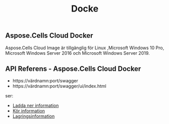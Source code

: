 ﻿---
title: Docke
second_title: Aspose.Cells Cloud Documen
type: docs
url: /sv/docker-developer-guide/
aliases: [/docker/]
description: Aspose.Cells Moln
weight: 30
---
## Aspose.Cells Cloud Docker

 Aspose.Cells Cloud Image är tillgänglig för Linux ,Microsoft Windows 10 Pro, Microsoft Windows Server 2016 och Microsoft Windows Server 2019.



## API Referens - Aspose.Cells Cloud Docker

- https://värdnamn:port/swagger
- https://värdnamn:port/swagger/ui/index.html

ser:
- [Ladda ner information](/cells/sv/docker/downloads/) 
- [Kör information](/cells/sv/docker/run/) 
- [Lagringsinformation](/cells/sv/docker/storage/) 
